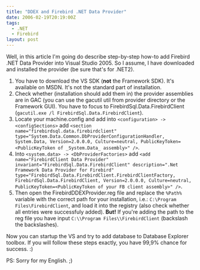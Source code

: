 ```yaml
---
title: "DDEX and Firebird .NET Data Provider"
date: 2006-02-19T20:19:00Z
tags:
  - .NET
  - Firebird
layout: post
---
```

Well, in this article I'm going do describe step-by-step how-to add Firebird .NET Data Provider into Visual Studio 2005. So I assume, I have downloaded and installed the provider (be sure that's for .NET2).

1. You have to download the VS SDK (**not** the Framework SDK). It's available on MSDN. It's not the standard part of installation.
2. Check whether (installation should add them in) the provider assemblies are in GAC (you can use the gacutil util from provider directory or the Framework GUI). You have to focus to FirebirdSql.Data.FirebirdClient (`gacutil.exe /l FirebirdSql.Data.FirebirdClient`).
3. Locate your machine.config and add into `<configuration> -> <configSections>` add `<section name="firebirdsql.data.firebirdclient" type="System.Data.Common.DbProviderConfigurationHandler, System.Data, Version=2.0.0.0, Culture=neutral, PublicKeyToken=<PublicKeyToken of _System.Data_ assembly>" />`.
4. Into `<system.data> -> <DbProviderFactories>` add `<add name="FirebirdClient Data Provider" invariant="FirebirdSql.Data.FirebirdClient" description=".Net Framework Data Provider for Firebird" type="FirebirdSql.Data.FirebirdClient.FirebirdClientFactory, FirebirdSql.Data.FirebirdClient, Version=2.0.0.0, Culture=neutral, PublicKeyToken=<PublicKeyToken of your FB client assembly>" />`.
5. Then open the FirebirdDDEXProvider.reg file and replace the `%Path%` variable with the correct path for your installation, i.e.: `C:\Program Files\FirebirdClient`, and load it into the registry (also check whether all entries were successfuly added). **But!** If you're adding the path to the reg file you have input `C:\\Program Files\\FirebirdClient` (backslash the backslashes).

Now you can startup the VS and try to add database to Database Explorer toolbox. If you will follow these steps exactly, you have 99,9% chance for success. :)

PS: Sorry for my English. ;)